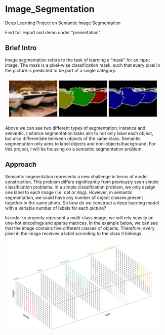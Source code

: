 # Image_Segmentation
Deep Learning Project on Semantic Image Segmentation

Find full report and demo under "presentation". 

## Brief Intro

Image segmentation refers to the task of learning a “mask” for an input image. The mask is a
pixel-wise classification mask, such that every pixel in the picture is predicted to be part of a single
category.

![title](presentation/notebook_pics/img_seg2.png)

Above we can see two different types of segmentation: instance and semantic. Instance segmentation
tasks aim to not only label each object, but also differentiate between objects of the same class.
Semantic segmentation only aims to label objects and non-objects/background. For this project, I
will be focusing on a semantic segmentation problem.

## Approach

Semantic segmentation represents a new challenge in terms of model construction. This problem
differs significantly from previously seen simple classification problems. In a simple classification
problem, we only assign one label to each image (i.e. cat or dog). However, in semantic segmentation,
we could have any number of object classes present together in the same photo. So how do
we construct a deep learning model with a variable number of labels for each picture?

In order to properly represent a multi-class image, we will rely heavily on one-hot encodings and
sparse matrices. In the example below, we can see that the image contains five different classes of
objects. Therefore, every pixel in the image receives a label according to the class it belongs. 

![title](presentation/notebook_pics/one_hot.png)